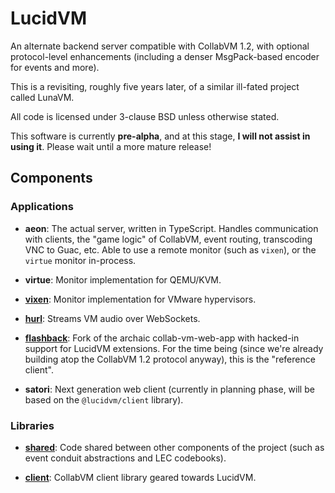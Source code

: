 # LucidVM

An alternate backend server compatible with CollabVM 1.2, with optional protocol-level enhancements (including a denser MsgPack-based encoder for events and more).

This is a revisiting, roughly five years later, of a similar ill-fated project called LunaVM.

All code is licensed under 3-clause BSD unless otherwise stated.

This software is currently **pre-alpha**, and at this stage, **I will not assist in using it**. Please wait until a more mature release!


## Components

### Applications

- **aeon**: The actual server, written in TypeScript. Handles communication with clients, the "game logic" of CollabVM, event routing, transcoding VNC to Guac, etc. Able to use a remote monitor (such as `vixen`), or the `virtue` monitor in-process.

- **virtue**: Monitor implementation for QEMU/KVM.

- **[vixen](https://github.com/lucidvm/vixen)**: Monitor implementation for VMware hypervisors.

- **[hurl](https://github.com/lucidvm/hurl)**: Streams VM audio over WebSockets.

- **[flashback](https://github.com/lucidvm/flashback)**: Fork of the archaic collab-vm-web-app with hacked-in support for LucidVM extensions. For the time being (since we're already building atop the CollabVM 1.2 protocol anyway), this is the "reference client".

- **satori**: Next generation web client (currently in planning phase, will be based on the `@lucidvm/client` library).

### Libraries

- **[shared](https://github.com/lucidvm/shared)**: Code shared between other components of the project (such as event conduit abstractions and LEC codebooks).

- **[client](https://github.com/lucidvm/client)**: CollabVM client library geared towards LucidVM.